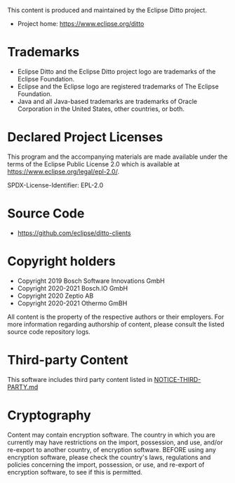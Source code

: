 This content is produced and maintained by the Eclipse Ditto project.

* Project home: https://www.eclipse.org/ditto

# Trademarks

* Eclipse Ditto and the Eclipse Ditto project logo are trademarks of the Eclipse Foundation.
* Eclipse and the Eclipse logo are registered trademarks of The Eclipse Foundation.
* Java and all Java-based trademarks are trademarks of Oracle Corporation in the United States, other countries, or both.

# Declared Project Licenses

This program and the accompanying materials are made available under the terms
of the Eclipse Public License 2.0 which is available at https://www.eclipse.org/legal/epl-2.0/.

SPDX-License-Identifier: EPL-2.0

# Source Code

* https://github.com/eclipse/ditto-clients

# Copyright holders

* Copyright 2019 Bosch Software Innovations GmbH
* Copyright 2020-2021 Bosch.IO GmbH
* Copyright 2020 Zeptio AB
* Copyright 2020-2021 Othermo GmBH

All content is the property of the respective authors or their employers.
For more information regarding authorship of content, please consult the
listed source code repository logs.

# Third-party Content

This software includes third party content listed in [NOTICE-THIRD-PARTY.md](NOTICE-THIRD-PARTY.md)

# Cryptography

Content may contain encryption software. The country in which you are currently
may have restrictions on the import, possession, and use, and/or re-export to
another country, of encryption software. BEFORE using any encryption software,
please check the country's laws, regulations and policies concerning the import,
possession, or use, and re-export of encryption software, to see if this is
permitted.
